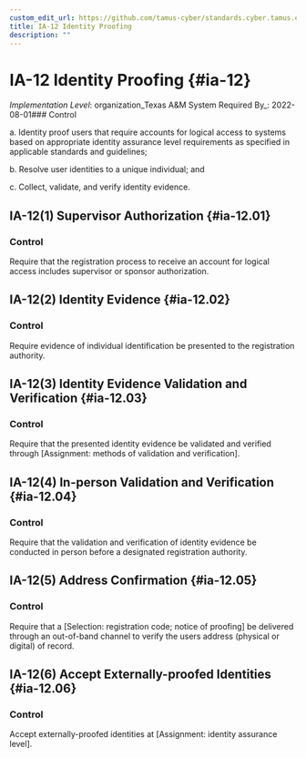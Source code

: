 ```yaml
---
custom_edit_url: https://github.com/tamus-cyber/standards.cyber.tamus.edu/tree/main/static/content/tamus.edu/TAMUS_profile.xml
title: IA-12 Identity Proofing
description: ""
---
```


# IA-12 Identity Proofing {#ia-12}

_Implementation Level_: organization_Texas A&M System Required By_: 2022-08-01### Control

a. Identity proof users that require accounts for logical access to systems based on appropriate identity assurance level requirements as specified in applicable standards and guidelines;

b. Resolve user identities to a unique individual; and

c. Collect, validate, and verify identity evidence.

## IA-12(1) Supervisor Authorization {#ia-12.01}

### Control

Require that the registration process to receive an account for logical access includes supervisor or sponsor authorization.

## IA-12(2) Identity Evidence {#ia-12.02}

### Control

Require evidence of individual identification be presented to the registration authority.

## IA-12(3) Identity Evidence Validation and Verification {#ia-12.03}

### Control

Require that the presented identity evidence be validated and verified through [Assignment: methods of validation and verification].

## IA-12(4) In-person Validation and Verification {#ia-12.04}

### Control

Require that the validation and verification of identity evidence be conducted in person before a designated registration authority.

## IA-12(5) Address Confirmation {#ia-12.05}

### Control

Require that a [Selection: registration code; notice of proofing] be delivered through an out-of-band channel to verify the users address (physical or digital) of record.

## IA-12(6) Accept Externally-proofed Identities {#ia-12.06}

### Control

Accept externally-proofed identities at [Assignment: identity assurance level].

